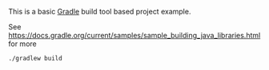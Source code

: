This is a basic [Gradle](https://gradle.org/) build tool based project example.

See https://docs.gradle.org/current/samples/sample_building_java_libraries.html for more

```
./gradlew build
```

